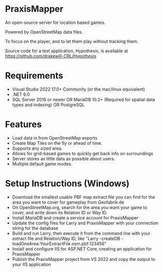 # PraxisMapper
An open-source server for location based games. 

Powered by OpenStreetMap data files.

To focus on the player, and to let them play without tracking them.

Source code for a test application, Hypothesis, is available at https://github.com/drakewill-CRL/Hypothesis


# Requirements
* Visual Studio 2022 17.0+ Community (or the mac/linux equivalent)
* .NET 6.0
* SQL Server 2016 or newer OR MariaDB 10.2+ (Required for spatial data types and indexing) OR PostgreSQL


# Features
* Load data in from OpenStreetMap exports
* Create Map Tiles on the fly or ahead of time.
* Supports any sized area.
* Allows for grid-based games to quickly get back info on surroundings
* Server stores as little data as possible about users. 
* Multiple default game modes.

# Setup Instructions (Windows)
* Download the smallest usable PBF map extract file you can find for the area you want to cover for gameplay from Geofabrik.de
* On OpenStreetMap.org, search for the area you want your game to cover, and write down its Relation ID or Way ID.
* Install MariaDB and create a service account for PraxisMapper
* Update the config files for Larry and PraxisMapper with your connection string for the database
* Build and run Larry, then execute it from the command line with your extract file and Relation/Way ID, like "Larry -createDB -loadOneArea:YourExtractFile.osm.pbf:123456"
* Install and configure IIS for ASP.NET Core, creating an application for PraxisMapper
* Publish the PraxisMapper project from VS 2022 and copy the output to your IIS application
